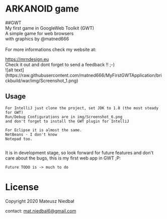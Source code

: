 # ARKANOID game
##GWT
<br>
My first game in GoogleWeb Toolkit (GWT)  <br>
A simple game for web browsers <br>
with graphics by @matned666 <br>
<br>
For more informations check my website at:
<html><a href="https://mrndesign.eu/">https://mrndesign.eu</a></html>
<br>
Check it out and dont forget to send a feedback !! ;-)<br>
![alt text](https://raw.githubusercontent.com/matned666/MyFirstGWTApplication/brickbuild/war/img/Screenshot_1.png)
<br>

## Usage

```
For IntelliJ just clone the project, set JDK to 1.8 (the most steady for GWT)
Run/Debug Configurations are in img/Screenshot_6.png
and don't forget to install the GWT plugin for IntelliJ

For Eclipse it is almost the same.
NetBeans - I don't know
Notepad too.


```

It is in development stage, so look forward for future features and don't care about the bugs, this is my first web app in GWT ;P:

```
Future TODO is -> much to do
```



# License
  Copyright 2020 Mateusz Niedbał
  
  contact:  mat.niedbal6@gmail.com



